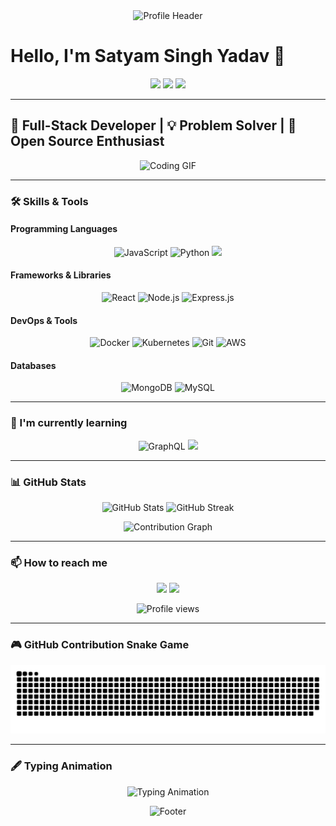 
<div align="center">
  <img src="https://capsule-render.vercel.app/api?type=waving&color=gradient&height=200&section=header&text=Satyam%20Developer&fontSize=70&fontAlignY=35" alt="Profile Header"/>
</div>

# Hello, I'm Satyam Singh Yadav 👋

<p align="center">
  <a href="https://github.com/alexdev"><img src="https://img.shields.io/badge/-GitHub-181717?style=for-the-badge&logo=GitHub&logoColor=white"/></a>
  <a href="https://linkedin.com/in/alexdev"><img src="https://img.shields.io/badge/-LinkedIn-0077B5?style=for-the-badge&logo=LinkedIn&logoColor=white"/></a>
  <a href="https://twitter.com/alexdev"><img src="https://img.shields.io/badge/-Twitter-1DA1F2?style=for-the-badge&logo=Twitter&logoColor=white"/></a>
</p>

---

## 🚀 Full-Stack Developer | 💡 Problem Solver | 🌟 Open Source Enthusiast 

<p align="center">
  <img src="https://media.giphy.com/media/qgQUggAC3Pfv687qPC/giphy.gif" width="300" alt="Coding GIF"/>
</p>

---

### 🛠 Skills & Tools

#### Programming Languages
<p align="center">
  <img src="https://img.shields.io/badge/-JavaScript-F7DF1E?style=for-the-badge&logo=JavaScript&logoColor=black" alt="JavaScript" />
  <img src="https://img.shields.io/badge/-Python-3776AB?style=for-the-badge&logo=Python&logoColor=white" alt="Python" />
  <img src="https://img.shields.io/badge/-java-3178C6?style=for-the-badge&logo=TypeScript&logoColor=white%22%20alt=%22java%22" />
</p>

#### Frameworks & Libraries
<p align="center">
  <img src="https://img.shields.io/badge/-React-61DAFB?style=for-the-badge&logo=React&logoColor=black" alt="React" />
  <img src="https://img.shields.io/badge/-Node.js-339933?style=for-the-badge&logo=Node.js&logoColor=white" alt="Node.js" />
  <img src="https://img.shields.io/badge/-Express.js-000000?style=for-the-badge&logo=Express&logoColor=white" alt="Express.js" />
</p>

#### DevOps & Tools
<p align="center">
  <img src="https://img.shields.io/badge/-Docker-2496ED?style=for-the-badge&logo=Docker&logoColor=white" alt="Docker" />
  <img src="https://img.shields.io/badge/-Kubernetes-326CE5?style=for-the-badge&logo=Kubernetes&logoColor=white" alt="Kubernetes" />
  <img src="https://img.shields.io/badge/-Git-F05032?style=for-the-badge&logo=Git&logoColor=white" alt="Git" />
  <img src="https://img.shields.io/badge/-AWS-FF9900?style=for-the-badge&logo=Amazon-AWS&logoColor=white" alt="AWS" />
</p>

#### Databases
<p align="center">
  <img src="https://img.shields.io/badge/-MongoDB-47A248?style=for-the-badge&logo=MongoDB&logoColor=white" alt="MongoDB" />
  <img src="https://img.shields.io/badge/-MySQL-4479A1?style=for-the-badge&logo=MySQL&logoColor=white" alt="MySQL" />
</p>

---

### 🌱 I'm currently learning

<p align="center">
  <img src="https://img.shields.io/badge/-GraphQL-E10098?style=for-the-badge&logo=GraphQL&logoColor=white" alt="GraphQL" />
  <img src="https://img.shields.io/badge/-PostgreSQL-E10098?style=for-the-badge&logo=GraphQL&logoColor=white%22%20alt=%22PostgreSQL" />
</p>

---

### 📊 GitHub Stats

<p align="center">
  <img src="https://github-readme-stats.vercel.app/api?username=alexdev&show_icons=true&count_private=true&theme=react" alt="GitHub Stats" />
  <img src="https://github-readme-streak-stats.herokuapp.com/?user=alexdev&theme=react" alt="GitHub Streak" />
</p>

<p align="center">
  <img src="https://activity-graph.herokuapp.com/graph?username=alexdev&theme=react-dark" alt="Contribution Graph" />
</p>

---

### 📫 How to reach me

<p align="center">
  <a href="mailto:alex@example.com"><img src="https://img.shields.io/badge/-Email-D14836?style=for-the-badge&logo=Gmail&logoColor=white"/></a>
  <a href="https://alexdev.com"><img src="https://img.shields.io/badge/-Website-000000?style=for-the-badge&logo=About.me&logoColor=white"/></a>
</p>

<p align="center">
  <img src="https://komarev.com/ghpvc/?username=alexdev&color=blueviolet&style=flat-square&label=Profile+Views" alt="Profile views" />
</p>

---

### 🎮 GitHub Contribution Snake Game

<p align="center">
  <img src="https://raw.githubusercontent.com/Platane/snk/output/github-contribution-grid-snake-dark.svg" alt="Snake Game Contribution Grid"/>
</p>

---

### 🖋 Typing Animation

<p align="center">
  <img src="https://readme-typing-svg.demolab.com?font=Fira+Code&pause=1000&color=2196F3&center=true&width=600&lines=Full-Stack+Developer;Problem+Solver;Open+Source+Enthusiast" alt="Typing Animation" />
</p>

<div align="center">
  <img src="https://capsule-render.vercel.app/api?type=waving&color=gradient&height=100&section=footer" alt="Footer"/>
</div>

